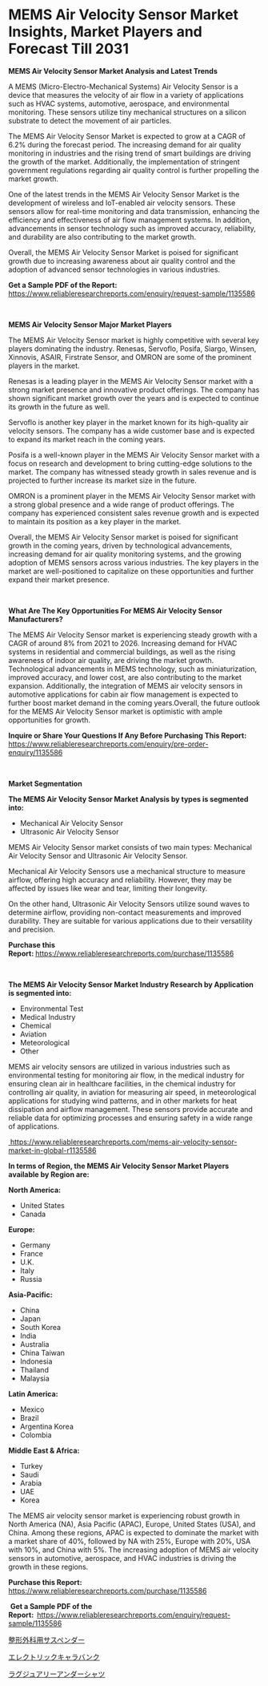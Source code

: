 <p><h1>MEMS Air Velocity Sensor Market Insights, Market Players and Forecast Till 2031</h1></p><p><strong>MEMS Air Velocity Sensor Market Analysis and Latest Trends</strong></p>
<p><p>A MEMS (Micro-Electro-Mechanical Systems) Air Velocity Sensor is a device that measures the velocity of air flow in a variety of applications such as HVAC systems, automotive, aerospace, and environmental monitoring. These sensors utilize tiny mechanical structures on a silicon substrate to detect the movement of air particles.</p><p>The MEMS Air Velocity Sensor Market is expected to grow at a CAGR of 6.2% during the forecast period. The increasing demand for air quality monitoring in industries and the rising trend of smart buildings are driving the growth of the market. Additionally, the implementation of stringent government regulations regarding air quality control is further propelling the market growth.</p><p>One of the latest trends in the MEMS Air Velocity Sensor Market is the development of wireless and IoT-enabled air velocity sensors. These sensors allow for real-time monitoring and data transmission, enhancing the efficiency and effectiveness of air flow management systems. In addition, advancements in sensor technology such as improved accuracy, reliability, and durability are also contributing to the market growth.</p><p>Overall, the MEMS Air Velocity Sensor Market is poised for significant growth due to increasing awareness about air quality control and the adoption of advanced sensor technologies in various industries.</p></p>
<p><strong>Get a Sample PDF of the Report:&nbsp;</strong> <a href="https://www.reliableresearchreports.com/enquiry/request-sample/1135586">https://www.reliableresearchreports.com/enquiry/request-sample/1135586</a></p>
<p>&nbsp;</p>
<p><strong>MEMS Air Velocity Sensor Major Market Players</strong></p>
<p><p>The MEMS Air Velocity Sensor market is highly competitive with several key players dominating the industry. Renesas, Servoflo, Posifa, Siargo, Winsen, Xinnovis, ASAIR, Firstrate Sensor, and OMRON are some of the prominent players in the market. </p><p>Renesas is a leading player in the MEMS Air Velocity Sensor market with a strong market presence and innovative product offerings. The company has shown significant market growth over the years and is expected to continue its growth in the future as well. </p><p>Servoflo is another key player in the market known for its high-quality air velocity sensors. The company has a wide customer base and is expected to expand its market reach in the coming years. </p><p>Posifa is a well-known player in the MEMS Air Velocity Sensor market with a focus on research and development to bring cutting-edge solutions to the market. The company has witnessed steady growth in sales revenue and is projected to further increase its market size in the future.</p><p>OMRON is a prominent player in the MEMS Air Velocity Sensor market with a strong global presence and a wide range of product offerings. The company has experienced consistent sales revenue growth and is expected to maintain its position as a key player in the market.</p><p>Overall, the MEMS Air Velocity Sensor market is poised for significant growth in the coming years, driven by technological advancements, increasing demand for air quality monitoring systems, and the growing adoption of MEMS sensors across various industries. The key players in the market are well-positioned to capitalize on these opportunities and further expand their market presence.</p></p>
<p>&nbsp;</p>
<p><strong>What Are The Key Opportunities For MEMS Air Velocity Sensor Manufacturers?</strong></p>
<p><p>The MEMS Air Velocity Sensor market is experiencing steady growth with a CAGR of around 8% from 2021 to 2026. Increasing demand for HVAC systems in residential and commercial buildings, as well as the rising awareness of indoor air quality, are driving the market growth. Technological advancements in MEMS technology, such as miniaturization, improved accuracy, and lower cost, are also contributing to the market expansion. Additionally, the integration of MEMS air velocity sensors in automotive applications for cabin air flow management is expected to further boost market demand in the coming years.Overall, the future outlook for the MEMS Air Velocity Sensor market is optimistic with ample opportunities for growth.</p></p>
<p><strong>Inquire or Share Your Questions If Any Before Purchasing This Report:</strong> <a href="https://www.reliableresearchreports.com/enquiry/pre-order-enquiry/1135586">https://www.reliableresearchreports.com/enquiry/pre-order-enquiry/1135586</a></p>
<p>&nbsp;</p>
<p><strong>Market Segmentation</strong></p>
<p><strong>The MEMS Air Velocity Sensor Market Analysis by types is segmented into:</strong></p>
<p><ul><li>Mechanical Air Velocity Sensor</li><li>Ultrasonic Air Velocity Sensor</li></ul></p>
<p><p>MEMS Air Velocity Sensor market consists of two main types: Mechanical Air Velocity Sensor and Ultrasonic Air Velocity Sensor. </p><p>Mechanical Air Velocity Sensors use a mechanical structure to measure airflow, offering high accuracy and reliability. However, they may be affected by issues like wear and tear, limiting their longevity.</p><p>On the other hand, Ultrasonic Air Velocity Sensors utilize sound waves to determine airflow, providing non-contact measurements and improved durability. They are suitable for various applications due to their versatility and precision.</p></p>
<p><strong>Purchase this Report:&nbsp;</strong><a href="https://www.reliableresearchreports.com/purchase/1135586">https://www.reliableresearchreports.com/purchase/1135586</a></p>
<p>&nbsp;</p>
<p><strong>The MEMS Air Velocity Sensor Market Industry Research by Application is segmented into:</strong></p>
<p><ul><li>Environmental Test</li><li>Medical Industry</li><li>Chemical</li><li>Aviation</li><li>Meteorological</li><li>Other</li></ul></p>
<p><p>MEMS air velocity sensors are utilized in various industries such as environmental testing for monitoring air flow, in the medical industry for ensuring clean air in healthcare facilities, in the chemical industry for controlling air quality, in aviation for measuring air speed, in meteorological applications for studying wind patterns, and in other markets for heat dissipation and airflow management. These sensors provide accurate and reliable data for optimizing processes and ensuring safety in a wide range of applications.</p></p>
<p><a href="https://www.reliableresearchreports.com/mems-air-velocity-sensor-market-in-global-r1135586">&nbsp;https://www.reliableresearchreports.com/mems-air-velocity-sensor-market-in-global-r1135586</a></p>
<p><strong>In terms of Region, the MEMS Air Velocity Sensor Market Players available by Region are:</strong></p>
<p>
    <p> <strong> North America: </strong>
        <ul>
            <li>United States</li>
            <li>Canada</li>
        </ul>
        </p> 
    <p> <strong> Europe: </strong>
        <ul>
            <li>Germany</li>
            <li>France</li>
            <li>U.K.</li>
            <li>Italy</li>
            <li>Russia</li>
        </ul>
        </p> 
    <p> <strong> Asia-Pacific: </strong>
        <ul>
            <li>China</li>
            <li>Japan</li>
            <li>South Korea</li>
            <li>India</li>
            <li>Australia</li>
            <li>China Taiwan</li>
            <li>Indonesia</li>
            <li>Thailand</li>
            <li>Malaysia</li>
        </ul>
        </p> 
    <p> <strong> Latin America: </strong>
        <ul>
            <li>Mexico</li>
            <li>Brazil</li>
            <li>Argentina Korea</li>
            <li>Colombia</li>
        </ul>
        </p> 
    <p> <strong> Middle East & Africa: </strong>
        <ul>
            <li>Turkey</li>
            <li>Saudi</li>
            <li>Arabia</li>
            <li>UAE</li>
            <li>Korea</li>
        </ul>
    </p>
    </p>
<p><p>The MEMS air velocity sensor market is experiencing robust growth in North America (NA), Asia Pacific (APAC), Europe, United States (USA), and China. Among these regions, APAC is expected to dominate the market with a market share of 40%, followed by NA with 25%, Europe with 20%, USA with 10%, and China with 5%. The increasing adoption of MEMS air velocity sensors in automotive, aerospace, and HVAC industries is driving the growth in these regions.</p></p>
<p><strong>Purchase this Report: </strong><a href="https://www.reliableresearchreports.com/purchase/1135586">https://www.reliableresearchreports.com/purchase/1135586</a></p>
<p>&nbsp;<strong>Get a Sample PDF of the Report:&nbsp;&nbsp;</strong><a href="https://www.reliableresearchreports.com/enquiry/request-sample/1135586">https://www.reliableresearchreports.com/enquiry/request-sample/1135586</a></p>
<p><strong></strong></p>
<p><p><a href="https://github.com/tanyaali3/Market-Research-Report-List-1/blob/main/4230269106535.md">整形外科用サスペンダー</a></p><p><a href="https://github.com/reliezer65/Market-Research-Report-List-1/blob/main/3817181106534.md">エレクトリックキャラバンク</a></p><p><a href="https://github.com/RodHoppe07/Market-Research-Report-List-2/blob/main/6411841106533.md">ラグジュアリーアンダーシャツ</a></p></p>